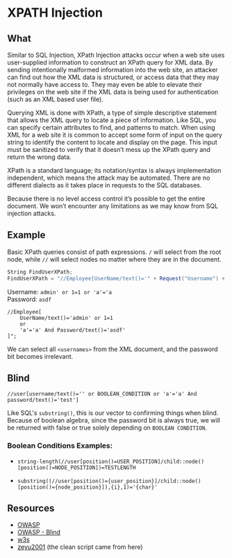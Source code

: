 # XPATH Injection

## What
Similar to SQL Injection, XPath Injection attacks occur when a web site uses user-supplied information to construct an XPath query for XML data. By sending intentionally malformed information into the web site, an attacker can find out how the XML data is structured, or access data that they may not normally have access to. They may even be able to elevate their privileges on the web site if the XML data is being used for authentication (such as an XML based user file).

Querying XML is done with XPath, a type of simple descriptive statement that allows the XML query to locate a piece of information. Like SQL, you can specify certain attributes to find, and patterns to match. When using XML for a web site it is common to accept some form of input on the query string to identify the content to locate and display on the page. This input must be sanitized to verify that it doesn’t mess up the XPath query and return the wrong data.

XPath is a standard language; its notation/syntax is always implementation independent, which means the attack may be automated. There are no different dialects as it takes place in requests to the SQL databases.

Because there is no level access control it’s possible to get the entire document. We won’t encounter any limitations as we may know from SQL injection attacks.

## Example

Basic XPath queries consist of path expressions. `/` will select from the root node, while `//` will select nodes no matter where they are in the document.

```csharp
String FindUserXPath;
FindUserXPath = "//Employee[UserName/text()='" + Request("Username") + "' And Password/text()='" + Request("Password") + "']";
```

Username: `admin' or 1=1 or 'a'='a`  
Password: `asdf`  

```
//Employee[
    UserName/text()='admin' or 1=1 
    or 
    'a'='a' And Password/text()='asdf'
]";
```

We can select all `<usernames>` from the XML document, and the password bit becomes irrelevant.  

## Blind
`//user[username/text()='' or BOOLEAN_CONDITION or 'a'='a' And password/text()='test']`  

Like SQL's `substring()`, this is our vector to confirming things when blind. Because of boolean algebra, since the password bit is always true, we will be returned with false or true solely depending on `BOOLEAN CONDITION`.

### Boolean Conditions Examples:

- `string-length(//user[position()=USER_POSITION]/child::node()[position()=NODE_POSITION])=TESTLENGTH`

- `substring((//user[position()={user_position}]/child::node()[position()={node_position}]),{i},1)='{char}'`


## Resources
- [OWASP](https://owasp.org/www-community/attacks/XPATH_Injection)
- [OWASP - Blind](https://owasp.org/www-community/attacks/Blind_XPath_Injection)
- [w3s](https://www.w3schools.com/xml/xpath_syntax.asp)
- [zeyu2001](https://dev.to/zeyu2001/blind-xpath-injections-the-path-less-travelled-ope) (the clean script came from here)